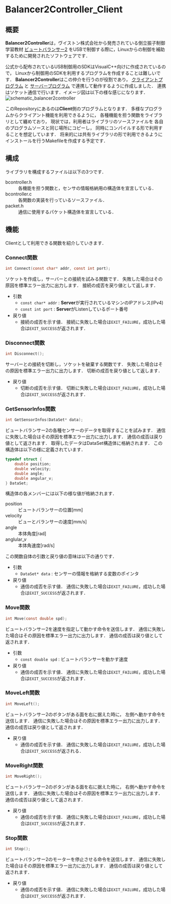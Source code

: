 # Balancer2Controller_Client

## 概要

**Balancer2Controller**は，ヴイストン株式会社から発売されている倒立振子制御学習教材
[ビュートバランサー2](https://www.vstone.co.jp/products/beauto_balancer_2/)
をUSBで制御する際に，Linuxからの制御を補助するために開発されたソフトウェアです．

公式から配布されているUSB制御用のSDKはVisualC++向けに作成されているので，
Linuxから制御用のSDKを利用するプログラムを作成することは難しいです．
**Balancer2Controller**はこの仲介を行うのが役割であり，
[クライアントプログラム](https://github.com/Rafka86/Balancer2Controller_Client)
と
[サーバープログラム](https://github.com/Rafka86/Balancer2Controller_Server)
で連携して動作するように作成しました．
連携はソケット通信で行います．イメージ図は以下の様な感じになります．
![schematic_balancer2controller](http://firemiller.net/img/bb2.png)

このRepositoryにあるのは**Client**側のプログラムとなります．
多様なプログラムからクライアント機能を利用できるように，
各種機能を担う関数をライブラリとして纏めており，
現状では，利用者はライブラリのソースファイルを
各自のプログラムソースと同じ場所にコピーし，
同時にコンパイルする形で利用することを想定しています．
将来的には共有ライブラリの形で利用できるように
インストールを行うMakefileを作成する予定です．

## 構成

ライブラリを構成するファイルは以下の3つです．
<dl>
	<dt>bcontroller.h</dt>
		<dd>各機能を担う関数と，センサの情報格納用の構造体を宣言している．</dd>
	<dt>bcontroller.c</dt>
		<dd>各関数の実装を行っているソースファイル．</dd>
	<dt>packet.h</dt>
		<dd>通信に使用するパケット構造体を宣言している．</dd>
</dl>

## 機能

Clientとして利用できる関数を紹介していきます．

### Connect関数

```c
int Connect(const char* addr, const int port);
```

ソケットを作成し，サーバーとの接続を試みる関数です．
失敗した場合はその原因を標準エラー出力に出力します．
接続の成否を戻り値として返します．

* 引数
	- `const char* addr` : **Server**が実行されているマシンのIPアドレス(IPv4)
	- `const int port` : **Server**がListenしているポート番号
* 戻り値
	- 接続の成否を示す値．
		接続に失敗した場合は`EXIT_FAILURE`，成功した場合は`EXIT_SUCCESS`が返されます．

### Disconnect関数

```c
int Disconnect();
```

サーバーとの接続を切断し，ソケットを破棄する関数です．
失敗した場合はその原因を標準エラー出力に出力します．
切断の成否を戻り値として返します．

* 戻り値
	- 切断の成否を示す値．
		切断に失敗した場合は`EXIT_FAILURE`，成功した場合は`EXIT_SUCCESS`が返されます．

### GetSensorInfos関数

```c
int GetSensorInfos(DataSet* data);
```

ビュートバランサー2の各種センサーのデータを取得することを試みます．
通信に失敗した場合はその原因を標準エラー出力に出力します．
通信の成否は戻り値として返されます．
取得したデータはDataSet構造体に格納されます．
この構造体は以下の様に定義されています．

```c
typedef struct {
	double position;
	double velocity;
	double angle;
	double angular_v;
} DataSet;
```

構造体の各メンバーには以下の様な値が格納されます．
<dl>
	<dt>position</dt>
		<dd>ビュートバランサーの位置[mm]</dd>
	<dt>velocity</dt>
		<dd>ビューとバランサーの速度[mm/s]</dd>
	<dt>angle</dt>
		<dd>本体角度[rad]</dd>
	<dt>anglular_v</dt>
		<dd>本体角速度[rad/s]</dd>
</dl>

この関数自体の引数と戻り値の意味は以下の通りです．

* 引数
	- `DataSet* data` : センサーの情報を格納する変数のポインタ
* 戻り値
	- 通信の成否を示す値．
		通信に失敗した場合は`EXIT_FAILURE`，成功した場合は`EXIT_SUCCESS`が返されます．

### Move関数

```c
int Move(const double spd);
```

ビュートバランサー2を速度を指定して動かす命令を送信します．
通信に失敗した場合はその原因を標準エラー出力に出力します．
通信の成否は戻り値として返されます．

* 引数
	- `const double spd` : ビュートバランサーを動かす速度
* 戻り値
	- 通信の成否を示す値．
		通信に失敗した場合は`EXIT_FAILURE`，成功した場合は`EXIT_SUCCESS`が返されます．

### MoveLeft関数

```c
int MoveLeft();
```

ビュートバランサー2のボタンがある面を右に据えた時に，
左側へ動かす命令を送信します．
通信に失敗した場合はその原因を標準エラー出力に出力します．
通信の成否は戻り値として返されます．

* 戻り値
	- 通信の成否を示す値．
		通信に失敗した場合は`EXIT_FAILURE`，成功した場合は`EXIT_SUCCESS`が返される．

### MoveRight関数

```c
int MoveRight();
```

ビュートバランサー2のボタンがある面を右に据えた時に，
右側へ動かす命令を送信します．
通信に失敗した場合はその原因を標準エラー出力に出力します．
通信の成否は戻り値として返されます．

* 戻り値
	- 通信の成否を示す値．
		通信に失敗した場合は`EXIT_FAILURE`，成功した場合は`EXIT_SUCCESS`が返されます．

### Stop関数

```c
int Stop();
```

ビュートバランサー2のモーターを停止させる命令を送信します．
通信に失敗した場合はその原因を標準エラー出力に出力します．
通信の成否は戻り値として返されます．

* 戻り値
	- 通信の成否を示す値．
		通信に失敗した場合は`EXIT_FAILURE`，成功した場合は`EXIT_SUCCESS`が返されます．
